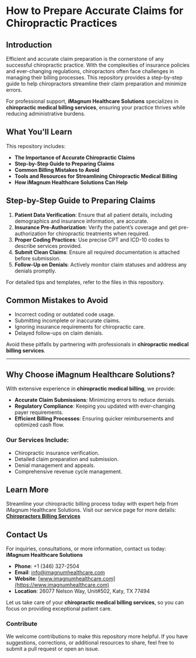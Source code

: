 # **How to Prepare Accurate Claims for Chiropractic Practices**

## **Introduction**
Efficient and accurate claim preparation is the cornerstone of any successful chiropractic practice. With the complexities of insurance policies and ever-changing regulations, chiropractors often face challenges in managing their billing processes. This repository provides a step-by-step guide to help chiropractors streamline their claim preparation and minimize errors.

For professional support, **iMagnum Healthcare Solutions** specializes in **chiropractic medical billing services**, ensuring your practice thrives while reducing administrative burdens.

## **What You'll Learn**
This repository includes:
- **The Importance of Accurate Chiropractic Claims**
- **Step-by-Step Guide to Preparing Claims**
- **Common Billing Mistakes to Avoid**
- **Tools and Resources for Streamlining Chiropractic Medical Billing**
- **How iMagnum Healthcare Solutions Can Help**



## **Step-by-Step Guide to Preparing Claims**
1. **Patient Data Verification**: Ensure that all patient details, including demographics and insurance information, are accurate.
2. **Insurance Pre-Authorization**: Verify the patient’s coverage and get pre-authorization for chiropractic treatments when required.
3. **Proper Coding Practices**: Use precise CPT and ICD-10 codes to describe services provided.
4. **Submit Clean Claims**: Ensure all required documentation is attached before submission.
5. **Follow-Up on Denials**: Actively monitor claim statuses and address any denials promptly.

For detailed tips and templates, refer to the files in this repository.


## **Common Mistakes to Avoid**
- Incorrect coding or outdated code usage.
- Submitting incomplete or inaccurate claims.
- Ignoring insurance requirements for chiropractic care.
- Delayed follow-ups on claim denials.

Avoid these pitfalls by partnering with professionals in **chiropractic medical billing services**.

---

## **Why Choose iMagnum Healthcare Solutions?**
With extensive experience in **chiropractic medical billing**, we provide:
- **Accurate Claim Submissions**: Minimizing errors to reduce denials.
- **Regulatory Compliance**: Keeping you updated with ever-changing payer requirements.
- **Efficient Billing Processes**: Ensuring quicker reimbursements and optimized cash flow.

### **Our Services Include:**
- Chiropractic insurance verification.
- Detailed claim preparation and submission.
- Denial management and appeals.
- Comprehensive revenue cycle management.


## **Learn More**
Streamline your chiropractic billing process today with expert help from iMagnum Healthcare Solutions. Visit our service page for more details:  
[**Chiropractors Billing Services**](https://www.imagnumhealthcare.com/specialty/chiropractors)



## **Contact Us**
For inquiries, consultations, or more information, contact us today:  
**iMagnum Healthcare Solutions**  
- **Phone**: +1 (346) 327-2504  
- **Email**: info@imagnumhealthcare.com  
- **Website**: [www.imagnumhealthcare.com](https://www.imagnumhealthcare.com)  
- **Location**: 26077 Nelson Way, Unit#502, Katy, TX 77494  

Let us take care of your **chiropractic medical billing services**, so you can focus on providing exceptional patient care.



### **Contribute**
We welcome contributions to make this repository more helpful. If you have suggestions, corrections, or additional resources to share, feel free to submit a pull request or open an issue.
